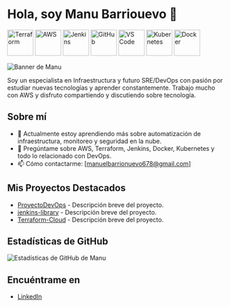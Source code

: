 # Hola, soy Manu Barriouevo 👋
<img src="URL_DEL_ÍCONO_TERRAFORM" width="60" height="60" alt="Terraform"/>
<img src="URL_DEL_ÍCONO_AWS" width="60" height="60" alt="AWS"/>
<img src="URL_DEL_ÍCONO_JENKINS" width="60" height="60" alt="Jenkins"/>
<img src="URL_DEL_ÍCONO_GITHUB" width="60" height="60" alt="GitHub"/>
<img src="URL_DEL_ÍCONO_VSCODE" width="60" height="60" alt="VS Code"/>
<img src="URL_DEL_ÍCONO_KUBERNETES" width="60" height="60" alt="Kubernetes"/>
<img src="URL_DEL_ÍCONO_DOCKER" width="60" height="60" alt="Docker"/>


![Banner de Manu](https://i.imgur.com/5tCw87R.jpeg)


Soy un especialista en Infraestructura y futuro SRE/DevOps con pasión por estudiar nuevas tecnologías y aprender constantemente. Trabajo mucho con AWS y disfruto compartiendo y discutiendo sobre tecnología.

## Sobre mí
- 🌱 Actualmente estoy aprendiendo más sobre automatización de infraestructura, monitoreo y seguridad en la nube.
- 💬 Pregúntame sobre AWS, Terraform, Jenkins, Docker, Kubernetes y todo lo relacionado con DevOps.
- 📫 Cómo contactarme: [manuelbarrionuevo678@gmail.com]  <!-- Reemplaza Tu dirección de correo con tu correo electrónico real -->

## Mis Proyectos Destacados
- [ProyectoDevOps](https://github.com/manuBarriouevo/ProyectoDevOps) - Descripción breve del proyecto.
- [jenkins-library](https://github.com/manuBarriouevo/jenkins-library) - Descripción breve del proyecto.
- [Terraform-Cloud](https://github.com/manuBarriouevo/Terraform-Cloud) - Descripción breve del proyecto.

## Estadísticas de GitHub
![Estadísticas de GitHub de Manu](https://github-readme-stats.vercel.app/api?username=manuBarriouevo&show_icons=true)

## Encuéntrame en
- [LinkedIn](linkedin.com/in/manuel-barrionuevo-7b5946196)  <!-- Reemplaza URL_DE_TU_LINKEDIN con el enlace a tu perfil de LinkedIn -->
